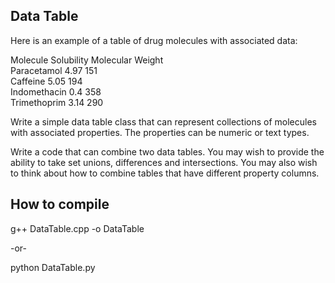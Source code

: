 
## Data Table

Here is an example of a table of drug molecules with associated data:

Molecule          Solubility              Molecular Weight  
Paracetamol       4.97                    151  
Caffeine          5.05                    194  
Indomethacin      0.4                     358  
Trimethoprim      3.14                    290  

Write a simple data table class that can represent collections of molecules with associated properties. 
The properties can be numeric or text types. 

Write a code that can combine two data tables. 
You may wish to provide the ability to take set unions, differences and intersections. 
You may also wish to think about how to combine tables that have different property columns.

## How to compile

g++ DataTable.cpp -o DataTable

-or-

python DataTable.py


